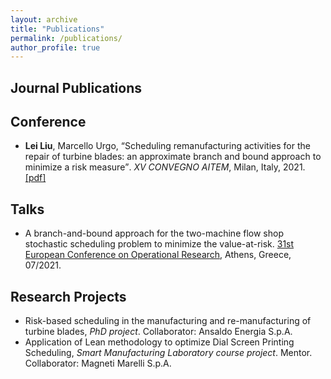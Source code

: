 ```yaml
---
layout: archive
title: "Publications"
permalink: /publications/
author_profile: true
---
```

## Journal Publications


## Conference

* **Lei Liu**, Marcello Urgo, <q>Scheduling remanufacturing activities for the repair of turbine blades: an approximate branch and bound approach to minimize a risk measure</q>. _XV CONVEGNO AITEM_, Milan, Italy, 2021. [\[pdf\]](/lei_liu.github.io/files/XV_AITEM_LeiLIU.pdf)

## Talks
* A branch-and-bound approach for the two-machine flow shop stochastic scheduling problem to minimize the value-at-risk. [31st European Conference on Operational Research](https://euro2021athens.com/), Athens, Greece, 07/2021.

## Research Projects

* Risk-based scheduling in the manufacturing and re-manufacturing of turbine blades, _PhD project_. Collaborator: Ansaldo Energia S.p.A.
* Application of Lean methodology to optimize Dial Screen Printing Scheduling, _Smart Manufacturing Laboratory course project_. Mentor. Collaborator: Magneti Marelli S.p.A.
